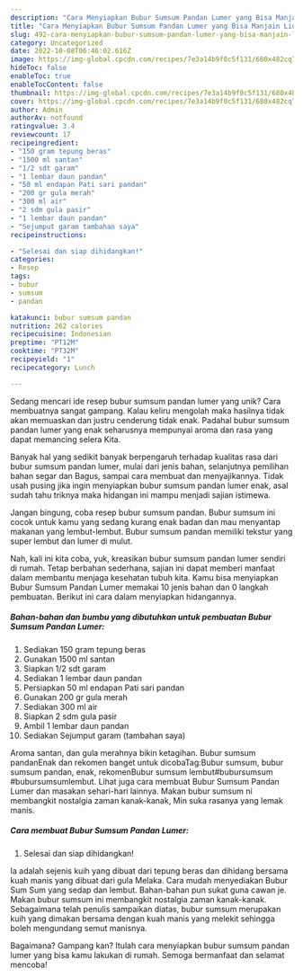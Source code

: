 ```yaml
---
description: "Cara Menyiapkan Bubur Sumsum Pandan Lumer yang Bisa Manjain Lidah"
title: "Cara Menyiapkan Bubur Sumsum Pandan Lumer yang Bisa Manjain Lidah"
slug: 492-cara-menyiapkan-bubur-sumsum-pandan-lumer-yang-bisa-manjain-lidah
category: Uncategorized
date: 2022-10-08T06:46:02.616Z
image: https://img-global.cpcdn.com/recipes/7e3a14b9f0c5f131/680x482cq70/bubur-sumsum-pandan-lumer-foto-resep-utama.jpg
hideToc: false
enableToc: true
enableTocContent: false
thumbnail: https://img-global.cpcdn.com/recipes/7e3a14b9f0c5f131/680x482cq70/bubur-sumsum-pandan-lumer-foto-resep-utama.jpg
cover: https://img-global.cpcdn.com/recipes/7e3a14b9f0c5f131/680x482cq70/bubur-sumsum-pandan-lumer-foto-resep-utama.jpg
author: Admin
authorAv: notfound
ratingvalue: 3.4
reviewcount: 17
recipeingredient:
- "150 gram tepung beras"
- "1500 ml santan"
- "1/2 sdt garam"
- "1 lembar daun pandan"
- "50 ml endapan Pati sari pandan"
- "200 gr gula merah"
- "300 ml air"
- "2 sdm gula pasir"
- "1 lembar daun pandan"
- "Sejumput garam tambahan saya"
recipeinstructions:

- "Selesai dan siap dihidangkan!"
categories:
- Resep
tags:
- bubur
- sumsum
- pandan

katakunci: bubur sumsum pandan 
nutrition: 262 calories
recipecuisine: Indonesian
preptime: "PT12M"
cooktime: "PT32M"
recipeyield: "1"
recipecategory: Lunch

---
```





Sedang mencari ide resep bubur sumsum pandan lumer yang unik? Cara membuatnya sangat gampang. Kalau keliru mengolah maka hasilnya tidak akan memuaskan dan justru cenderung tidak enak. Padahal bubur sumsum pandan lumer yang enak seharusnya mempunyai aroma dan rasa yang dapat memancing selera Kita.





Banyak hal yang sedikit banyak berpengaruh terhadap kualitas rasa dari bubur sumsum pandan lumer, mulai dari jenis bahan, selanjutnya pemilihan bahan segar dan Bagus, sampai cara membuat dan menyajikannya. Tidak usah pusing jika ingin menyiapkan bubur sumsum pandan lumer enak,      asal sudah tahu triknya maka hidangan ini mampu menjadi sajian istimewa.














Jangan bingung, coba resep bubur sumsum pandan. Bubur sumsum ini cocok untuk kamu yang sedang kurang enak badan dan mau menyantap makanan yang lembut-lembut. Bubur sumsum pandan memiliki tekstur yang super lembut dan lumer di mulut.






Nah, kali ini kita coba, yuk, kreasikan bubur sumsum pandan lumer sendiri di rumah. Tetap berbahan sederhana, sajian ini dapat memberi manfaat dalam membantu menjaga kesehatan tubuh kita. Kamu bisa menyiapkan Bubur Sumsum Pandan Lumer memakai 10 jenis bahan dan 0 langkah pembuatan. Berikut ini cara dalam menyiapkan hidangannya.

<!--inarticleads1-->

##### Bahan-bahan dan bumbu yang dibutuhkan untuk pembuatan Bubur Sumsum Pandan Lumer:

1. Sediakan 150 gram tepung beras
1. Gunakan 1500 ml santan
1. Siapkan 1/2 sdt garam
1. Sediakan 1 lembar daun pandan
1. Persiapkan 50 ml endapan Pati sari pandan
1. Gunakan 200 gr gula merah
1. Sediakan 300 ml air
1. Siapkan 2 sdm gula pasir
1. Ambil 1 lembar daun pandan
1. Sediakan Sejumput garam (tambahan saya)


Aroma santan, dan gula merahnya bikin ketagihan. Bubur sumsum pandanEnak dan rekomen banget untuk dicobaTag:Bubur sumsum, bubur sumsum pandan, enak, rekomenBubur sumsum lembut#bubursumsum #bubursumsumlembut. Lihat juga cara membuat Bubur Sumsum Pandan Lumer dan masakan sehari-hari lainnya. Makan bubur sumsum ni membangkit nostalgia zaman kanak-kanak, Min suka rasanya yang lemak manis. 

<!--inarticleads2-->

##### Cara membuat Bubur Sumsum Pandan Lumer:


1. Selesai dan siap dihidangkan!

Ia adalah sejenis kuih yang dibuat dari tepung beras dan dihidang bersama kuah manis yang dibuat dari gula Melaka. Cara mudah menyediakan Bubur Sum Sum yang sedap dan lembut. Bahan-bahan pun sukat guna cawan je. Makan bubur sumsum ini membangkit nostalgia zaman kanak-kanak. Sebagaimana telah penulis sampaikan diatas, bubur sumsum merupakan kuih yang dimakan bersama dengan kuah manis yang melekit sehingga boleh mengundang semut manisnya. 

Bagaimana? Gampang kan? Itulah cara menyiapkan bubur sumsum pandan lumer yang bisa kamu lakukan di rumah. Semoga bermanfaat dan selamat mencoba!
